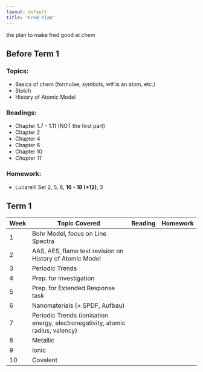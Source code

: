```yaml
---
layout: default
title: "Fred Plan"
---
```


the plan to make fred good at chem


## Before Term 1
### Topics:
- Basics of chem (formulae, symbols, wtf is an atom, etc.)
- Stoich
- History of Atomic Model

### Readings:
- Chapter 1.7 - 1.11 (NOT the first part)
- Chapter 2
- Chapter 4
- Chapter 6
- Chapter 10
- *Chapter 11*

### Homework:
- Lucarelli Set 2, 5, 8, **16 - 18 (+12)**, 3

## Term 1
| Week | Topic Covered                                                                  | Reading | Homework |
| ---- | ------------------------------------------------------------------------------ | ------- | -------- |
| 1    | Bohr Model, focus on Line Spectra                                              |         |          |
| 2    | AAS, AES, flame test revision on History of Atomic Model                       |         |          |
| 3    | Periodic Trends                                                                |         |          |
| 4    | Prep. for Investigation                                                        |         |          |
| 5    | Prep. for Extended Response task                                               |         |          |
| 6    | Nanomaterials (+ SPDF, Aufbau)                                                 |         |          |
| 7    | Periodic Trends (ionisation energy, electronegativity, atomic radius, valency) |         |          |
| 8    | Metallic                                                                               |         |          |
| 9    | Ionic                                                                               |         |          |
| 10   | Covalent                                                                               |         |          |
